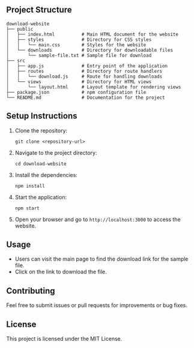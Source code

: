 ## Project Structure

```
download-website
├── public
│   ├── index.html          # Main HTML document for the website
│   ├── styles              # Directory for CSS styles
│   │   └── main.css        # Styles for the website
│   └── downloads           # Directory for downloadable files
│       └── sample-file.txt # Sample file for download
├── src
│   ├── app.js              # Entry point of the application
│   ├── routes              # Directory for route handlers
│   │   └── download.js     # Route for handling downloads
│   └── views               # Directory for HTML views
│       └── layout.html     # Layout template for rendering views
├── package.json            # npm configuration file
└── README.md               # Documentation for the project
```

## Setup Instructions

1. Clone the repository:
   ```
   git clone <repository-url>
   ```

2. Navigate to the project directory:
   ```
   cd download-website
   ```

3. Install the dependencies:
   ```
   npm install
   ```

4. Start the application:
   ```
   npm start
   ```

5. Open your browser and go to `http://localhost:3000` to access the website.

## Usage

- Users can visit the main page to find the download link for the sample file.
- Click on the link to download the file.

## Contributing

Feel free to submit issues or pull requests for improvements or bug fixes. 

## License

This project is licensed under the MIT License.

